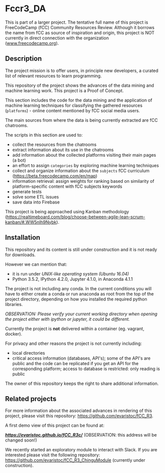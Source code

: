 # Fccr3_DA

This is part of a larger project. The tentative full name of this project is FreeCodeCamp (fCC) Community Resources Review. Although it borrows the name from fCC as source of inspiration and origin, this project is NOT currently in direct connection with the organization (www.freecodecamp.org).

## Description

The project mission is to offer users, in principle new developers, a curated list of relevant resources to learn programming.

This repository of the project shows the advances of the data mining and machine learning work.  This project is a Proof of Concept.

This section includes the code for the data mining and the application of machine learning techniques for classifying the gathered resources (`platforms`) - online content mentioned by fCC social media users.

The main sources from where the data is being currently extracted are fCC chatrooms.

The scripts in this section are used to:
* collect the resources from the chatrooms
* extract information about its use in the chatrooms
* add information about the collected platforms visiting their main pages (a bot)
* an effort to assign `categories` by exploring machine learning techniques
* collect and organize information about the `subjects` fCC curriculum (https://beta.freecodecamp.com/en/map)
* information retrieval: assign weights for ranking based on similarity of platform-specific content with fCC subjects keywords
* generate tests
* solve some ETL issues
* save data into Firebase

This project is being approached using Kanban methodology (https://realtimeboard.com/blog/choose-between-agile-lean-scrum-kanban/#.WW5nlh9Nybk).

## Installation

This repository and its content is still under construction and it is not ready for downloads.

However we can mention that:
* it is run under *UNIX-like operating system (Ubuntu 16.04)*
* Python 3.5.2, IPython 4.2.0, Jupyter 4.1.0, in Anaconda 4.1.1

The project is not including any conda. In the current conditions you will have to either create a conda or run anaconda as root from the top of the project directory, depending on how you installed the required python libraries.

*OBSERVATION: Please verify your current working directory when opening the project either with ipython or jupyter, it could be different.*

Currently the project is **not** delivered within a container (eg. vagrant, docker).

For privacy and other reasons the project is not currently including:
* local directories
* critical access information (databases, API's); some of the API's are public and the code can be replicated if you get an API for the corresponding platform; access to database is restricted: only reading is public

The owner of this repository keeps the right to share additional information.

## Related projects

For more information about the associated advances in rendering of this project, please visit this repository: https://github.com/evaristoc/fCC_R3.

A first demo view of this project can be found at: 

***https://evaristoc.github.io/fCC_R3c/*** (OBSERVATION: this address will be changed soon!)

We recently started an exploratory module to interact with Slack. If you are interested please visit the following repository: https://github.com/evaristoc/fCC_R3_ChinguModule (currently under construction).
